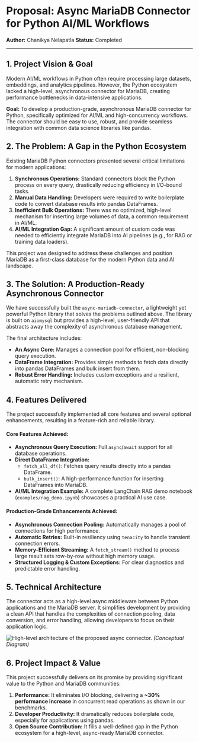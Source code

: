 # Proposal: Async MariaDB Connector for Python AI/ML Workflows

**Author:** Chanikya Nelapatla
**Status:** Completed

---

## 1. Project Vision & Goal

Modern AI/ML workflows in Python often require processing large datasets, embeddings, and analytics pipelines. However, the Python ecosystem lacked a high-level, asynchronous connector for MariaDB, creating performance bottlenecks in data-intensive applications.

**Goal:** To develop a production-grade, asynchronous MariaDB connector for Python, specifically optimized for AI/ML and high-concurrency workflows. The connector should be easy to use, robust, and provide seamless integration with common data science libraries like pandas.

## 2. The Problem: A Gap in the Python Ecosystem

Existing MariaDB Python connectors presented several critical limitations for modern applications:

1.  **Synchronous Operations:** Standard connectors block the Python process on every query, drastically reducing efficiency in I/O-bound tasks.
2.  **Manual Data Handling:** Developers were required to write boilerplate code to convert database results into pandas DataFrames.
3.  **Inefficient Bulk Operations:** There was no optimized, high-level mechanism for inserting large volumes of data, a common requirement in AI/ML.
4.  **AI/ML Integration Gap:** A significant amount of custom code was needed to efficiently integrate MariaDB into AI pipelines (e.g., for RAG or training data loaders).

This project was designed to address these challenges and position MariaDB as a first-class database for the modern Python data and AI landscape.

## 3. The Solution: A Production-Ready Asynchronous Connector

We have successfully built the `async-mariadb-connector`, a lightweight yet powerful Python library that solves the problems outlined above. The library is built on `aiomysql` but provides a high-level, user-friendly API that abstracts away the complexity of asynchronous database management.

The final architecture includes:
*   **An Async Core:** Manages a connection pool for efficient, non-blocking query execution.
*   **DataFrame Integration:** Provides simple methods to fetch data directly into pandas DataFrames and bulk insert from them.
*   **Robust Error Handling:** Includes custom exceptions and a resilient, automatic retry mechanism.

## 4. Features Delivered

The project successfully implemented all core features and several optional enhancements, resulting in a feature-rich and reliable library.

#### Core Features Achieved:
*   **Asynchronous Query Execution:** Full `async`/`await` support for all database operations.
*   **Direct DataFrame Integration:**
    *   `fetch_all_df()`: Fetches query results directly into a pandas DataFrame.
    *   `bulk_insert()`: A high-performance function for inserting DataFrames into MariaDB.
*   **AI/ML Integration Example:** A complete LangChain RAG demo notebook (`examples/rag_demo.ipynb`) showcases a practical AI use case.

#### Production-Grade Enhancements Achieved:
*   **Asynchronous Connection Pooling:** Automatically manages a pool of connections for high performance.
*   **Automatic Retries:** Built-in resiliency using `tenacity` to handle transient connection errors.
*   **Memory-Efficient Streaming:** A `fetch_stream()` method to process large result sets row-by-row without high memory usage.
*   **Structured Logging & Custom Exceptions:** For clear diagnostics and predictable error handling.

## 5. Technical Architecture

The connector acts as a high-level async middleware between Python applications and the MariaDB server. It simplifies development by providing a clean API that handles the complexities of connection pooling, data conversion, and error handling, allowing developers to focus on their application logic.

![High-level architecture of the proposed async connector.](https://i.imgur.com/your-architecture-diagram.png)
*(Conceptual Diagram)*

## 6. Project Impact & Value

This project successfully delivers on its promise by providing significant value to the Python and MariaDB communities:

1.  **Performance:** It eliminates I/O blocking, delivering a **~30% performance increase** in concurrent read operations as shown in our benchmarks.
2.  **Developer Productivity:** It dramatically reduces boilerplate code, especially for applications using pandas.
3.  **Open Source Contribution:** It fills a well-defined gap in the Python ecosystem for a high-level, async-ready MariaDB connector.

